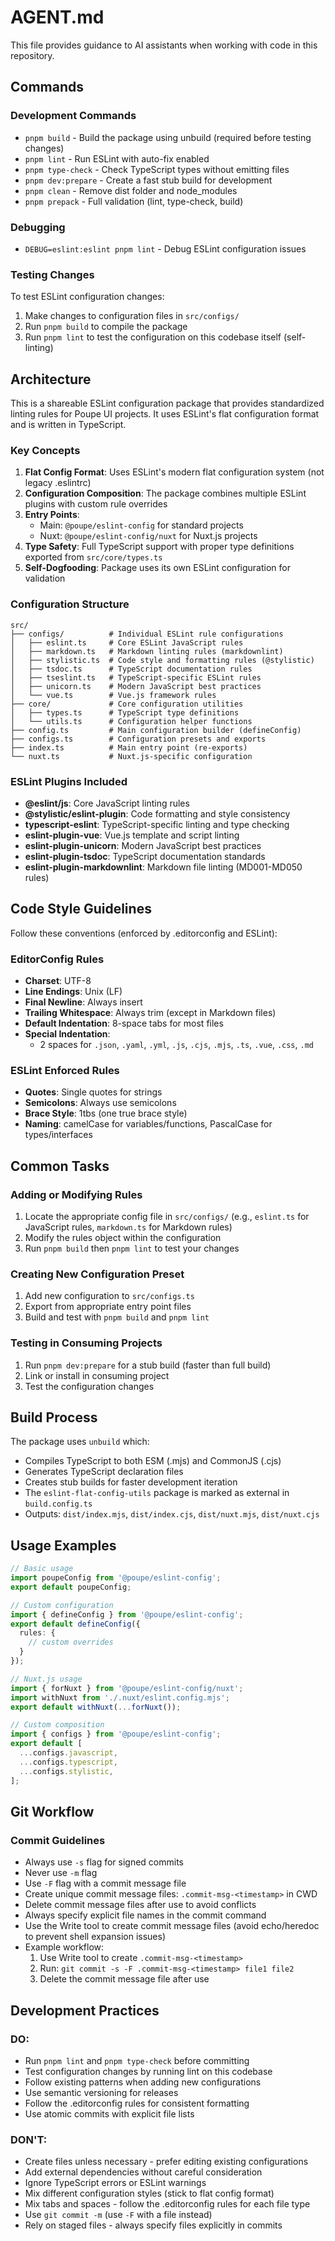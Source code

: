 # AGENT.md

This file provides guidance to AI assistants when working with code in this
repository.

## Commands

### Development Commands
- `pnpm build` - Build the package using unbuild (required before testing
  changes)
- `pnpm lint` - Run ESLint with auto-fix enabled
- `pnpm type-check` - Check TypeScript types without emitting files
- `pnpm dev:prepare` - Create a fast stub build for development
- `pnpm clean` - Remove dist folder and node_modules
- `pnpm prepack` - Full validation (lint, type-check, build)

### Debugging
- `DEBUG=eslint:eslint pnpm lint` - Debug ESLint configuration issues

### Testing Changes
To test ESLint configuration changes:
1. Make changes to configuration files in `src/configs/`
2. Run `pnpm build` to compile the package
3. Run `pnpm lint` to test the configuration on this codebase itself
   (self-linting)

## Architecture

This is a shareable ESLint configuration package that provides standardized
linting rules for Poupe UI projects. It uses ESLint's flat configuration
format and is written in TypeScript.

### Key Concepts
1. **Flat Config Format**: Uses ESLint's modern flat configuration system
   (not legacy .eslintrc)
2. **Configuration Composition**: The package combines multiple ESLint plugins
   with custom rule overrides
3. **Entry Points**:
   - Main: `@poupe/eslint-config` for standard projects
   - Nuxt: `@poupe/eslint-config/nuxt` for Nuxt.js projects
4. **Type Safety**: Full TypeScript support with proper type definitions
   exported from `src/core/types.ts`
5. **Self-Dogfooding**: Package uses its own ESLint configuration for
   validation

### Configuration Structure
```
src/
├── configs/          # Individual ESLint rule configurations
│   ├── eslint.ts     # Core ESLint JavaScript rules
│   ├── markdown.ts   # Markdown linting rules (markdownlint)
│   ├── stylistic.ts  # Code style and formatting rules (@stylistic)
│   ├── tsdoc.ts      # TypeScript documentation rules
│   ├── tseslint.ts   # TypeScript-specific ESLint rules
│   ├── unicorn.ts    # Modern JavaScript best practices
│   └── vue.ts        # Vue.js framework rules
├── core/             # Core configuration utilities
│   ├── types.ts      # TypeScript type definitions
│   └── utils.ts      # Configuration helper functions
├── config.ts         # Main configuration builder (defineConfig)
├── configs.ts        # Configuration presets and exports
├── index.ts          # Main entry point (re-exports)
└── nuxt.ts           # Nuxt.js-specific configuration
```

### ESLint Plugins Included
- **@eslint/js**: Core JavaScript linting rules
- **@stylistic/eslint-plugin**: Code formatting and style consistency
- **typescript-eslint**: TypeScript-specific linting and type checking
- **eslint-plugin-vue**: Vue.js template and script linting
- **eslint-plugin-unicorn**: Modern JavaScript best practices
- **eslint-plugin-tsdoc**: TypeScript documentation standards
- **eslint-plugin-markdownlint**: Markdown file linting (MD001-MD050 rules)

## Code Style Guidelines

Follow these conventions (enforced by .editorconfig and ESLint):

### EditorConfig Rules
- **Charset**: UTF-8
- **Line Endings**: Unix (LF)
- **Final Newline**: Always insert
- **Trailing Whitespace**: Always trim (except in Markdown files)
- **Default Indentation**: 8-space tabs for most files
- **Special Indentation**:
  - 2 spaces for `.json`, `.yaml`, `.yml`, `.js`, `.cjs`, `.mjs`, `.ts`,
    `.vue`, `.css`, `.md`

### ESLint Enforced Rules
- **Quotes**: Single quotes for strings
- **Semicolons**: Always use semicolons
- **Brace Style**: 1tbs (one true brace style)
- **Naming**: camelCase for variables/functions, PascalCase for
  types/interfaces

## Common Tasks

### Adding or Modifying Rules
1. Locate the appropriate config file in `src/configs/` (e.g., `eslint.ts`
   for JavaScript rules, `markdown.ts` for Markdown rules)
2. Modify the rules object within the configuration
3. Run `pnpm build` then `pnpm lint` to test your changes

### Creating New Configuration Preset
1. Add new configuration to `src/configs.ts`
2. Export from appropriate entry point files
3. Build and test with `pnpm build` and `pnpm lint`

### Testing in Consuming Projects
1. Run `pnpm dev:prepare` for a stub build (faster than full build)
2. Link or install in consuming project
3. Test the configuration changes

## Build Process
The package uses `unbuild` which:
- Compiles TypeScript to both ESM (.mjs) and CommonJS (.cjs)
- Generates TypeScript declaration files
- Creates stub builds for faster development iteration
- The `eslint-flat-config-utils` package is marked as external in
  `build.config.ts`
- Outputs: `dist/index.mjs`, `dist/index.cjs`, `dist/nuxt.mjs`,
  `dist/nuxt.cjs`

## Usage Examples
```typescript
// Basic usage
import poupeConfig from '@poupe/eslint-config';
export default poupeConfig;

// Custom configuration
import { defineConfig } from '@poupe/eslint-config';
export default defineConfig({
  rules: {
    // custom overrides
  }
});

// Nuxt.js usage
import { forNuxt } from '@poupe/eslint-config/nuxt';
import withNuxt from './.nuxt/eslint.config.mjs';
export default withNuxt(...forNuxt());

// Custom composition
import { configs } from '@poupe/eslint-config';
export default [
  ...configs.javascript,
  ...configs.typescript,
  ...configs.stylistic,
];
```

## Git Workflow

### Commit Guidelines
- Always use `-s` flag for signed commits
- Never use `-m` flag
- Use `-F` flag with a commit message file
- Create unique commit message files: `.commit-msg-<timestamp>` in CWD
- Delete commit message files after use to avoid conflicts
- Always specify explicit file names in the commit command
- Use the Write tool to create commit message files (avoid echo/heredoc to
  prevent shell expansion issues)
- Example workflow:
  1. Use Write tool to create `.commit-msg-<timestamp>`
  2. Run: `git commit -s -F .commit-msg-<timestamp> file1 file2`
  3. Delete the commit message file after use

## Development Practices

### DO:
- Run `pnpm lint` and `pnpm type-check` before committing
- Test configuration changes by running lint on this codebase
- Follow existing patterns when adding new configurations
- Use semantic versioning for releases
- Follow the .editorconfig rules for consistent formatting
- Use atomic commits with explicit file lists

### DON'T:
- Create files unless necessary - prefer editing existing configurations
- Add external dependencies without careful consideration
- Ignore TypeScript errors or ESLint warnings
- Mix different configuration styles (stick to flat config format)
- Mix tabs and spaces - follow the .editorconfig rules for each file type
- Use `git commit -m` (use `-F` with a file instead)
- Rely on staged files - always specify files explicitly in commits